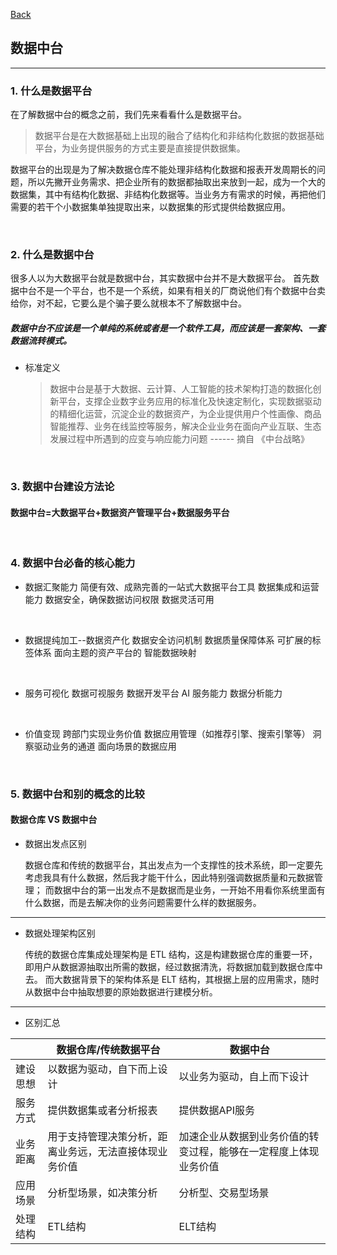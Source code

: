 [Back](README.md)

## 数据中台

<hr>

### 1. 什么是数据平台

在了解数据中台的概念之前，我们先来看看什么是数据平台。

> 数据平台是在大数据基础上出现的融合了结构化和非结构化数据的数据基础平台，为业务提供服务的方式主要是直接提供数据集。

数据平台的出现是为了解决数据仓库不能处理非结构化数据和报表开发周期长的问题，所以先撇开业务需求、把企业所有的数据都抽取出来放到一起，成为一个大的数据集，其中有结构化数据、非结构化数据等。当业务方有需求的时候，再把他们需要的若干个小数据集单独提取出来，以数据集的形式提供给数据应用。

&nbsp;

### 2. 什么是数据中台

很多人以为大数据平台就是数据中台，其实数据中台并不是大数据平台。
首先数据中台不是一个平台，也不是一个系统，如果有相关的厂商说他们有个数据中台卖给你，对不起，它要么是个骗子要么就根本不了解数据中台。

##### 数据中台不应该是一个单纯的系统或者是一个软件工具，而应该是一套架构、一套数据流转模式。

- 标准定义
  > 数据中台是基于大数据、云计算、人工智能的技术架构打造的数据化创新平台，支撑企业数字业务应用的标准化及快速定制化，实现数据驱动的精细化运营，沉淀企业的数据资产，为企业提供用户个性画像、商品智能推荐、业务在线监控等服务，解决企业业务在面向产业互联、生态发展过程中所遇到的应变与响应能力问题
  > ------ 摘自 《中台战略》

&nbsp;

### 3. 数据中台建设方法论

#### 数据中台=大数据平台+数据资产管理平台+数据服务平台

&nbsp;

### 4. 数据中台必备的核心能力

- 数据汇聚能力
  简便有效、成熟完善的一站式大数据平台工具
  数据集成和运营能力
  数据安全，确保数据访问权限
  数据灵活可用

&nbsp;

- 数据提纯加工--数据资产化
  数据安全访问机制
  数据质量保障体系
  可扩展的标签体系
  面向主题的资产平台的
  智能数据映射

&nbsp;

- 服务可视化
  数据可视服务
  数据开发平台
  AI 服务能力
  数据分析能力

&nbsp;

- 价值变现
  跨部门实现业务价值
  数据应用管理（如推荐引擎、搜索引擎等）
  洞察驱动业务的通道
  面向场景的数据应用

&nbsp;

### 5. 数据中台和别的概念的比较

#### 数据仓库 VS 数据中台

- 数据出发点区别

  数据仓库和传统的数据平台，其出发点为一个支撑性的技术系统，即一定要先考虑我具有什么数据，然后我才能干什么，因此特别强调数据质量和元数据管理；
  而数据中台的第一出发点不是数据而是业务，一开始不用看你系统里面有什么数据，而是去解决你的业务问题需要什么样的数据服务。

<hr>

- 数据处理架构区别

  传统的数据仓库集成处理架构是 ETL 结构，这是构建数据仓库的重要一环，即用户从数据源抽取出所需的数据，经过数据清洗，将数据加载到数据仓库中去。
  而大数据背景下的架构体系是 ELT 结构，其根据上层的应用需求，随时从数据中台中抽取想要的原始数据进行建模分析。

<hr>

- 区别汇总

|          | 数据仓库/传统数据平台 | 数据中台 |
| -------- | ------ | -----|
| 建设思想 | 以数据为驱动，自下而上设计 | 以业务为驱动，自上而下设计 |
| 服务方式 | 提供数据集或者分析报表 | 提供数据API服务 |
| 业务距离 | 用于支持管理决策分析，距离业务远，无法直接体现业务价值 | 加速企业从数据到业务价值的转变过程，能够在一定程度上体现业务价值 |
| 应用场景 | 分析型场景，如决策分析 | 分析型、交易型场景 |
| 处理结构 | ETL结构 | ELT结构 |
